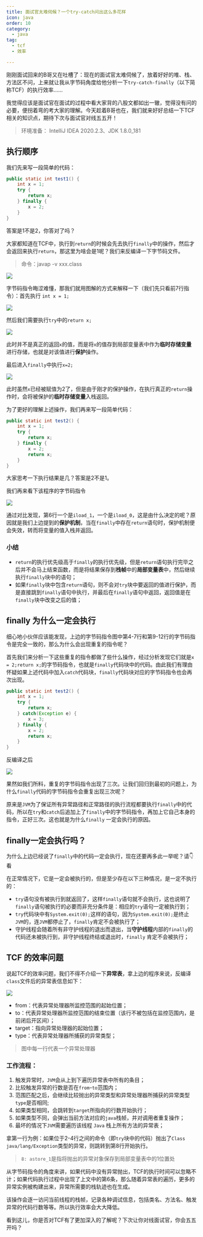 ```yaml
---
title: 面试官太难伺候？一个try-catch问出这么多花样
icon: java
order: 10
category:
  - java
tag:
  - tcf
  - 效率

---
```


刚刚面试回来的B哥又在吐槽了：现在的面试官太难伺候了，放着好好的堆、栈、方法区不问，上来就让我从字节码角度给他分析一下`try-catch-finally`（以下简称TCF）的执行效率......

我觉得应该是面试官在面试的过程中看大家背的八股文都如出一辙，觉得没有问的必要，便拐着弯的考大家的理解。今天趁着B哥也在，我们就来好好总结一下TCF相关的知识点，期待下次与面试官对线五五开！

> 环境准备： IntelliJ IDEA 2020.2.3、JDK 1.8.0_181

## 执行顺序

我们先来写一段简单的代码：

```java
public static int test1() {
    int x = 1;
    try {
        return x;
    } finally {
        x = 2;
    }
}
```

答案是1不是2，你答对了吗？

大家都知道在TCF中，执行到`return`的时候会先去执行`finally`中的操作，然后才会返回来执行`return`，那这里为啥会是1呢？我们来反编译一下字节码文件。

> 命令：javap -v xxx.class

![](https://p3-juejin.byteimg.com/tos-cn-i-k3u1fbpfcp/3d0d694b4e29460cb486c7d8d3081b18~tplv-k3u1fbpfcp-zoom-1.image)


字节码指令晦涩难懂，那我们就用图解的方式来解释一下（我们先只看前7行指令）：首先执行 `int x = 1;`

![](https://p3-juejin.byteimg.com/tos-cn-i-k3u1fbpfcp/5f2817ea6d424623bcdafac22837de58~tplv-k3u1fbpfcp-zoom-1.image)


然后我们需要执行`try`中的`return x;` 


![](https://p3-juejin.byteimg.com/tos-cn-i-k3u1fbpfcp/d95f5d4b7fd044cc8cb31ae100f313c0~tplv-k3u1fbpfcp-zoom-1.image)

此时并不是真正的返回`x`的值，而是将`x`的值存到局部变量表中作为**临时存储变量**进行存储，也就是对该值进行**保护**操作。

最后进入`finally`中执行`x=2;`

![](https://p3-juejin.byteimg.com/tos-cn-i-k3u1fbpfcp/9fd417dac7a74a6993717dffa4b358d5~tplv-k3u1fbpfcp-zoom-1.image)

此时虽然`x`已经被赋值为2了，但是由于刚才的保护操作，在执行真正的`return`操作时，会将被保护的**临时存储变量**入栈返回。

为了更好的理解上述操作，我们再来写一段简单代码：

```java
public static int test2() {
    int x = 1;
    try {
        return x;
    } finally {
        x = 2;
        return x;
    }
}
```

大家思考一下执行结果是几？答案是2不是1。

我们再来看下该程序的字节码指令

![](https://p3-juejin.byteimg.com/tos-cn-i-k3u1fbpfcp/8b395b583c984ef08f8039f21166233e~tplv-k3u1fbpfcp-zoom-1.image)

通过对比发现，第6行一个是`iload_1`，一个是`iload_0`，这是由什么决定的呢？原因就是我们上边提到的**保护机制**，当在`finally`中存在`return`语句时，保护机制便会失效，转而将变量的值入栈并返回。

### 小结

- `return`的执行优先级高于`finally`的执行优先级，但是`return`语句执行完毕之后并不会马上结束函数，而是将结果保存到**栈帧**中的**局部变量表**中，然后继续执行`finally`块中的语句；
- 如果`finally`块中包含`return`语句，则不会对`try`块中要返回的值进行保护，而是直接跳到`finally`语句中执行，并最后在`finally`语句中返回，返回值是在`finally`块中改变之后的值；

## finally 为什么一定会执行

细心地小伙伴应该能发现，上边的字节码指令图中第4-7行和第9-12行的字节码指令是完全一致的，那么为什么会出现重复的指令呢？

首先我们来分析一下这些重复的指令都做了些什么操作，经过分析发现它们就是`x = 2;return x;`的字节码指令，也就是`finally`代码块中的代码。由此我们有理由怀疑如果上述代码中加入`catch`代码块，`finally`代码块对应的字节码指令也会再次出现。

```java
public static int test2() {
    int x = 1;
    try {
        return x;
    } catch(Exception e) {
        x = 3;
    } finally {
        x = 2;
        return x;
    }
}
```

反编译之后

![](https://p3-juejin.byteimg.com/tos-cn-i-k3u1fbpfcp/6e61c8b09fd84944ad1f3e4633cedf1c~tplv-k3u1fbpfcp-zoom-1.image)


果然如我们所料，重复的字节码指令出现了三次。让我们回归到最初的问题上，为什么`finally`代码的字节码指令会重复出现三次呢？

原来是`JVM`为了保证所有异常路径和正常路径的执行流程都要执行`finally`中的代码，所以在`try`和`catch`后追加上了`finally`中的字节码指令，再加上它自己本身的指令，正好三次。这也就是为什么`finally` 一定会执行的原因。

## finally一定会执行吗？

为什么上边已经说了`finally`中的代码一定会执行，现在还要再多此一举呢？请👇看

在正常情况下，它是一定会被执行的，但是至少存在以下三种情况，是一定不执行的：

- `try`语句没有被执行到就返回了，这样`finally`语句就不会执行，这也说明了`finally`语句被执行的必要而非充分条件是：相应的`try`语句一定被执行到；
- `try`代码块中有`System.exit(0);`这样的语句，因为`System.exit(0);`是终止`JVM`的，连`JVM`都停止了，`finally`肯定不会被执行了；
- 守护线程会随着所有非守护线程的退出而退出，当**守护线程**内部的`finally`的代码还未被执行到，非守护线程终结或退出时，`finally` 肯定不会被执行；

## TCF 的效率问题

说起TCF的效率问题，我们不得不介绍一下**异常表**，拿上边的程序来说，反编译`class`文件后的异常表信息如下：

![](https://p3-juejin.byteimg.com/tos-cn-i-k3u1fbpfcp/095e0c52f68541ce9b36e6713167ca26~tplv-k3u1fbpfcp-zoom-1.image)

- from：代表异常处理器所监控范围的起始位置；
- to：代表异常处理器所监控范围的结束位置（该行不被包括在监控范围内，是前闭后开区间）；
- target：指向异常处理器的起始位置；
- type：代表异常处理器所捕获的异常类型；

> 图中每一行代表一个异常处理器

### 工作流程：

1. 触发异常时，`JVM`会从上到下遍历异常表中所有的条目；
2. 比较触发异常的行数是否在`from`-`to`范围内；
3. 范围匹配之后，会继续比较抛出的异常类型和异常处理器所捕获的异常类型`type`是否相同;
4. 如果类型相同，会跳转到`target`所指向的行数开始执行；
5. 如果类型不同，会弹出当前方法对应的`java`栈帧，并对调用者重复操作；
6. 最坏的情况下`JVM`需要遍历该线程 `Java` 栈上所有方法的异常表；

拿第一行为例：如果位于2-4行之间的命令（即`try`块中的代码）抛出了`Class java/lang/Exception`类型的异常，则跳转到第8行开始执行。

> `8: astore_1`是指将抛出的异常对象保存到局部变量表中的1位置处

从字节码指令的角度来讲，如果代码中没有异常抛出，TCF的执行时间可以忽略不计；如果代码执行过程中出现了上文中的第6条，那么随着异常表的遍历，更多的异常实例被构建出来，异常所需要的栈轨迹也在生成。

该操作会逐一访问当前线程的栈帧，记录各种调试信息，包括类名、方法名、触发异常的代码行数等等。所以执行效率会大大降低。

看到这儿，你是否对TCF有了更加深入的了解呢？下次让你对线面试官，你会五五开吗？
